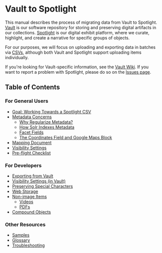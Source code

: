 # Vault to Spotlight

This manual describes the process of migrating data from Vault to Spotlight. [Vault](https://vault.library.uvic.ca) is our software repository for storing and preserving digital artifacts in our collections. [Spotlight](https://exhibits.library.uvic.ca/) is our digital exhibit platform, where we curate, highlight, and create a narrative for specific groups of objects.

For our purposes, we will focus on uploading and exporting data in batches via [CSVs](#csv), although both Vault and Spotlight support uploading items individually.

If you're looking for Vault-specific information, see the [Vault Wiki](https://github.com/UVicLibrary/Vault/wiki). If you want to report a problem with Spotlight, please do so on the [Issues page](https://github.com/UVicLibrary/Spotlight2_custom/issues).

## Table of Contents

### For General Users
* [Goal: Working Towards a Spotlight CSV]()
* [Metadata Concerns]()
  * [Why Regularize Metadata?]()
  * [How Solr Indexes Metadata]()
  * [Facet Fields]()
  * [The Coordinates Field and Google Maps Block]()
* [Mapping Document](mapping_document/README.md)
* [Visibility Settings]()
* [Pre-flight Checklist]()

### For Developers
* [Exporting from Vault]()
* [Visibility Settings (in Vault)]()
* [Preserving Special Characters]()
* [Web Storage]()
* [Non-image Items]()
  * [Videos]()
  * [PDFs]()
* [Compound Objects]()

### Other Resources
* [Samples]()
* [Glossary](glossary/README.md#glossary)
* [Troubleshooting]()
